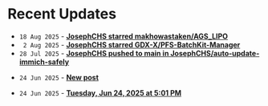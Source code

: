 # Recent Updates

<!-- stackoverflow-feed start -->
<!-- stackoverflow-feed end -->
<!-- github-feed start -->
- `18 Aug 2025` - **[JosephCHS starred makhowastaken/AGS_LIPO](https://github.com/makhowastaken/AGS_LIPO)**
- ` 2 Aug 2025` - **[JosephCHS starred GDX-X/PFS-BatchKit-Manager](https://github.com/GDX-X/PFS-BatchKit-Manager)**
- `28 Jul 2025` - **[JosephCHS pushed to main in JosephCHS/auto-update-immich-safely](https://github.com/JosephCHS/auto-update-immich-safely/compare/2987463e94...0314f451f8)**
<!-- github-feed end -->
<!-- bearblog-feed start -->
- `24 Jun 2025` - **[New post](https://joechs.bearblog.dev/new-post/)**
<!-- bearblog-feed end -->
<!-- listedto-feed start -->
- `24 Jun 2025` - **[Tuesday, Jun 24, 2025 at 5:01 PM](https://listed.to/@joechs/62947/tuesday-jun-24-2025-at-5-01-pm)**
<!-- listedto-feed end -->